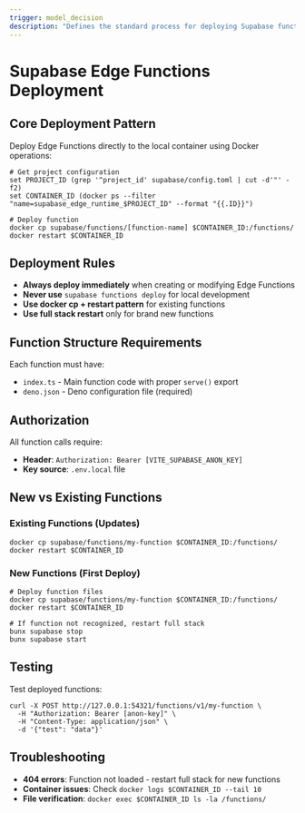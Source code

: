 ```yaml
---
trigger: model_decision
description: "Defines the standard process for deploying Supabase functions using Docker container operations"
---
```



# Supabase Edge Functions Deployment

## Core Deployment Pattern

Deploy Edge Functions directly to the local container using Docker operations:

```fish
# Get project configuration
set PROJECT_ID (grep '^project_id' supabase/config.toml | cut -d'"' -f2)
set CONTAINER_ID (docker ps --filter "name=supabase_edge_runtime_$PROJECT_ID" --format "{{.ID}}")

# Deploy function
docker cp supabase/functions/[function-name] $CONTAINER_ID:/functions/
docker restart $CONTAINER_ID
```

## Deployment Rules

- **Always deploy immediately** when creating or modifying Edge Functions
- **Never use** `supabase functions deploy` for local development
- **Use docker cp + restart pattern** for existing functions
- **Use full stack restart** only for brand new functions

## Function Structure Requirements

Each function must have:
- `index.ts` - Main function code with proper `serve()` export
- `deno.json` - Deno configuration file (required)

## Authorization

All function calls require:
- **Header**: `Authorization: Bearer [VITE_SUPABASE_ANON_KEY]`
- **Key source**: `.env.local` file

## New vs Existing Functions

### Existing Functions (Updates)
```fish
docker cp supabase/functions/my-function $CONTAINER_ID:/functions/
docker restart $CONTAINER_ID
```

### New Functions (First Deploy)
```fish
# Deploy function files
docker cp supabase/functions/my-function $CONTAINER_ID:/functions/
docker restart $CONTAINER_ID

# If function not recognized, restart full stack
bunx supabase stop
bunx supabase start
```

## Testing

Test deployed functions:
```fish
curl -X POST http://127.0.0.1:54321/functions/v1/my-function \
  -H "Authorization: Bearer [anon-key]" \
  -H "Content-Type: application/json" \
  -d '{"test": "data"}'
```

## Troubleshooting

- **404 errors**: Function not loaded - restart full stack for new functions
- **Container issues**: Check `docker logs $CONTAINER_ID --tail 10`
- **File verification**: `docker exec $CONTAINER_ID ls -la /functions/`
